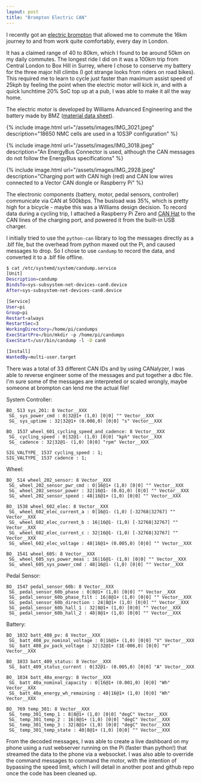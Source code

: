 ```yaml
---
layout: post
title: "Brompton Electric CAN"
---
```

I recently got an [electric brompton](https://www.brompton.com/bikes/brompton-electric) that allowed me to commute the 16km journey to and from work quite comfortably, every day in London.

It has a claimed range of 40 to 80km, which I found to be around 50km on my daily commutes. The longest ride I did on it was a 100km trip from Central London to Box Hill in Surrey, where I chose to conserve my battery for the three major hill climbs (I got strange looks from riders on road bikes). This required me to learn to cycle just faster than maximum assist speed of 25kph by feeling the point when the electric motor will kick in, and with a quick lunchtime 20% SoC top up at a pub, I was able to make it all the way home.

The electric motor is developed by Williams Advanced Engineering and the battery made by BMZ ([material data sheet](https://en.calameo.com/read/0011021664128ccf06e0f)).

{% include image.html url="/assets/images/IMG_3021.jpeg" description="18650 NMC cells are used in a 10S3P configuration" %}

{% include image.html url="/assets/images/IMG_3018.jpeg" description="An EnergyBus Connector is used, although the CAN messages do not follow the EnergyBus specifications" %}

{% include image.html url="/assets/images/IMG_2928.jpeg" description="Charging port with CAN high (red) and CAN low wires connected to a Vector CAN dongle or Raspberry Pi" %}

The electronic components (battery, motor, pedal sensors, controller) communicate via CAN at 500kbps. The busload was 35%, which is pretty high for a bicycle - maybe this was a Williams design decision. To record data during a cycling trip, I attached a Raspberry Pi Zero and [CAN Hat](https://thepihut.com/products/rs485-can-hat-for-raspberry-pi) to the CAN lines of the charging port, and powered it from the built-in USB charger. 

I initially tried to use the `python-can` library to log the messages directly as a .blf file, but the overhead from python maxed out the Pi, and caused messages to drop. So I chose to use `candump` to record the data, and converted it to a .blf file offline.
```bash
$ cat /etc/systemd/system/candump.service
[Unit]
Description=candump
BindsTo=sys-subsystem-net-devices-can0.device
After=sys-subsystem-net-devices-can0.device

[Service]
User=pi
Group=pi
Restart=always
RestartSec=3
WorkingDirectory=/home/pi/candumps
ExecStartPre=/bin/mkdir -p /home/pi/candumps
ExecStart=/usr/bin/candump -l -D can0

[Install]
WantedBy=multi-user.target
```

There was a total of 33 different CAN IDs and by using CANalyzer, I was able to reverse engineer some of the messages and put together a dbc file. I'm sure some of the messages are interpreted or scaled wrongly, maybe someone at brompton can lend me the actual file!

System Controller:
```
BO_ 513 sys_201: 8 Vector__XXX
 SG_ sys_power_cmd : 0|32@1+ (1,0) [0|0] "" Vector__XXX
 SG_ sys_uptime : 32|32@1+ (0.008,0) [0|0] "s" Vector__XXX

BO_ 1537 wheel_601_cycling_speed_and_cadence: 8 Vector__XXX
 SG_ cycling_speed : 0|32@1- (1,0) [0|0] "kph" Vector__XXX
 SG_ cadence : 32|32@1- (1,0) [0|0] "rpm" Vector__XXX

SIG_VALTYPE_ 1537 cycling_speed : 1;
SIG_VALTYPE_ 1537 cadence : 1;
```

Wheel:
```
BO_ 514 wheel_202_sensor: 8 Vector__XXX
 SG_ wheel_202_sensor_pwr_cmd : 0|16@1+ (1,0) [0|0] "" Vector__XXX
 SG_ wheel_202_sensor_power : 32|16@1- (0.01,0) [0|0] "" Vector__XXX
 SG_ wheel_202_sensor_speed : 48|16@1+ (1,0) [0|0] "" Vector__XXX

BO_ 1538 wheel_602_elec: 8 Vector__XXX
 SG_ wheel_602_elec_current_a : 0|16@1- (1,0) [-32768|32767] "" Vector__XXX
 SG_ wheel_602_elec_current_b : 16|16@1- (1,0) [-32768|32767] "" Vector__XXX
 SG_ wheel_602_elec_current_c : 32|16@1- (1,0) [-32768|32767] "" Vector__XXX
 SG_ wheel_602_elec_voltage : 48|16@1+ (0.005,0) [0|0] "" Vector__XXX

BO_ 1541 wheel_605: 8 Vector__XXX
 SG_ wheel_605_sys_power_meas : 16|16@1- (1,0) [0|0] "" Vector__XXX
 SG_ wheel_605_sys_power_cmd : 48|16@1- (1,0) [0|0] "" Vector__XXX
```

Pedal Sensor:
```
BO_ 1547 pedal_sensor_60b: 8 Vector__XXX
 SG_ pedal_sensor_60b_phase : 0|8@1+ (1,0) [0|0] "" Vector__XXX
 SG_ pedal_sensor_60b_phase_filt : 16|8@1+ (1,0) [0|0] "" Vector__XXX
 SG_ pedal_sensor_60b_direction : 24|8@1+ (1,0) [0|0] "" Vector__XXX
 SG_ pedal_sensor_60b_hall_1 : 32|8@1+ (1,0) [0|0] "" Vector__XXX
 SG_ pedal_sensor_60b_hall_2 : 48|8@1+ (1,0) [0|0] "" Vector__XXX
```

Battery:
```
BO_ 1032 batt_408_pv: 8 Vector__XXX
 SG_ batt_408_pv_nominal_voltage : 0|16@1+ (1,0) [0|0] "V" Vector__XXX
 SG_ batt_408_pv_pack_voltage : 32|32@1+ (1E-006,0) [0|0] "V" Vector__XXX

BO_ 1033 batt_409_status: 8 Vector__XXX
 SG_ batt_409_status_current : 0|32@1- (0.005,0) [0|0] "A" Vector__XXX

BO_ 1034 batt_40a_energy: 8 Vector__XXX
 SG_ batt_40a_nominal_capacity : 0|16@1+ (0.001,0) [0|0] "Wh" Vector__XXX
 SG_ batt_40a_energy_wh_remaining : 40|16@1+ (1,0) [0|0] "Wh" Vector__XXX

BO_ 769 temp_301: 8 Vector__XXX
 SG_ temp_301_temp_1 : 8|8@1+ (1,0) [0|0] "degC" Vector__XXX
 SG_ temp_301_temp_2 : 16|8@1+ (1,0) [0|0] "degC" Vector__XXX
 SG_ temp_301_temp_3 : 32|8@1+ (1,0) [0|0] "degC" Vector__XXX
 SG_ temp_301_temp_state : 40|8@1+ (1,0) [0|0] "" Vector__XXX
```

From the decoded messages, I was able to create a live dashboard on my phone using a rust webserver running on the Pi (faster than python!) that streamed the data to the phone via a websocket. I was also able to override the command messages to command the motor, with the intention of bypassing the speed limit, which I will detail in another post and github repo once the code has been cleaned up.